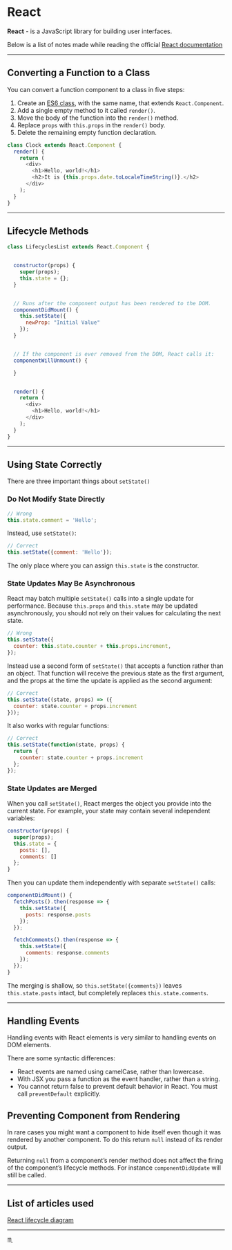 # React #

**React** - is a JavaScript library for building user interfaces.

Below is a list of notes made while reading the official [React documentation](https://reactjs.org/docs/)

---

## Converting a Function to a Class ##

You can convert a function component to a class in five steps:

1. Create an [ES6 class](https://developer.mozilla.org/en/docs/Web/JavaScript/Reference/Classes), with the same name, that extends `React.Component`.
2. Add a single empty method to it called `render()`.
3. Move the body of the function into the `render()` method.
4. Replace `props` with `this.props` in the `render()` body.
5. Delete the remaining empty function declaration.

```javascript
class Clock extends React.Component {
  render() {
    return (
      <div>
        <h1>Hello, world!</h1>
        <h2>It is {this.props.date.toLocaleTimeString()}.</h2>
      </div>
    );
  }
}
```
---

## Lifecycle Methods ##

```javascript
class LifecyclesList extends React.Component {


  constructor(props) {
    super(props);
    this.state = {};
  }


  // Runs after the component output has been rendered to the DOM.
  componentDidMount() {
    this.setState({
      newProp: "Initial Value"
    });
  }


  // If the component is ever removed from the DOM, React calls it:
  componentWillUnmount() {

  }


  render() {
    return (
      <div>
        <h1>Hello, world!</h1>
      </div>
    );
  }
}
```
---

## Using State Correctly ##

There are three important things about `setState()`

### Do Not Modify State Directly ###

```javascript
// Wrong
this.state.comment = 'Hello';
```
Instead, use `setState()`:

```javascript
// Correct
this.setState({comment: 'Hello'});
```

The only place where you can assign `this.state` is the constructor.

### State Updates May Be Asynchronous ###

React may batch multiple `setState()` calls into a single update for performance.
Because `this.props` and `this.state` may be updated asynchronously,
you should not rely on their values for calculating the next state.

```javascript
// Wrong
this.setState({
  counter: this.state.counter + this.props.increment,
});
```

Instead use a second form of `setState()` that accepts a function rather than
an object. That function will receive the previous state as the first argument,
and the props at the time the update is applied as the second argument:

```javascript
// Correct
this.setState((state, props) => ({
  counter: state.counter + props.increment
}));
```
It also works with regular functions:

```javascript
// Correct
this.setState(function(state, props) {
  return {
    counter: state.counter + props.increment
  };
});
```

### State Updates are Merged ###

When you call `setState()`, React merges the object you provide into the current
 state. For example, your state may contain several independent variables:

```javascript
constructor(props) {
  super(props);
  this.state = {
    posts: [],
    comments: []
  };
}
```

Then you can update them independently with separate `setState()` calls:

```javascript
componentDidMount() {
  fetchPosts().then(response => {
    this.setState({
      posts: response.posts
    });
  });

  fetchComments().then(response => {
    this.setState({
      comments: response.comments
    });
  });
}
```
The merging is shallow, so `this.setState({comments})` leaves `this.state.posts` intact, but completely replaces `this.state.comments`.

---

## Handling Events ##

Handling events with React elements is very similar to handling events on DOM elements.

There are some syntactic differences:

- React events are named using camelCase, rather than lowercase.
- With JSX you pass a function as the event handler, rather than a string.
- You cannot return false to prevent default behavior in React. You must call `preventDefault` explicitly.

## Preventing Component from Rendering ##

In rare cases you might want a component to hide itself even though it was rendered by another component.
To do this return `null` instead of its render output.

Returning `null` from a component’s render method does not affect the firing of the component’s lifecycle methods. For instance `componentDidUpdate` will still be called.

---

## List of articles used ##

[React lifecycle diagram](http://projects.wojtekmaj.pl/react-lifecycle-methods-diagram/)

---

:scorpius:
